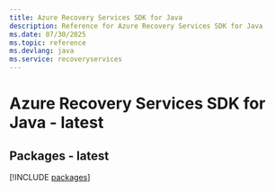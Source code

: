 ```yaml
---
title: Azure Recovery Services SDK for Java
description: Reference for Azure Recovery Services SDK for Java
ms.date: 07/30/2025
ms.topic: reference
ms.devlang: java
ms.service: recoveryservices
---
```

# Azure Recovery Services SDK for Java - latest
## Packages - latest
[!INCLUDE [packages](recovery-services-index.md)]